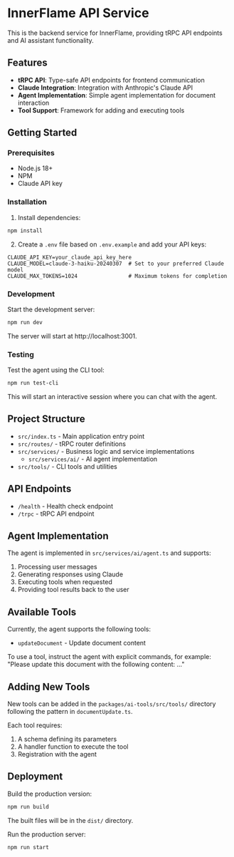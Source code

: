# InnerFlame API Service

This is the backend service for InnerFlame, providing tRPC API endpoints and AI assistant functionality.

## Features

- **tRPC API**: Type-safe API endpoints for frontend communication
- **Claude Integration**: Integration with Anthropic's Claude API
- **Agent Implementation**: Simple agent implementation for document interaction
- **Tool Support**: Framework for adding and executing tools

## Getting Started

### Prerequisites

- Node.js 18+
- NPM
- Claude API key

### Installation

1. Install dependencies:
```bash
npm install
```

2. Create a `.env` file based on `.env.example` and add your API keys:
```
CLAUDE_API_KEY=your_claude_api_key_here
CLAUDE_MODEL=claude-3-haiku-20240307  # Set to your preferred Claude model
CLAUDE_MAX_TOKENS=1024                # Maximum tokens for completion
```

### Development

Start the development server:
```bash
npm run dev
```

The server will start at http://localhost:3001.

### Testing

Test the agent using the CLI tool:
```bash
npm run test-cli
```

This will start an interactive session where you can chat with the agent.

## Project Structure

- `src/index.ts` - Main application entry point
- `src/routes/` - tRPC router definitions
- `src/services/` - Business logic and service implementations
  - `src/services/ai/` - AI agent implementation
- `src/tools/` - CLI tools and utilities

## API Endpoints

- `/health` - Health check endpoint
- `/trpc` - tRPC API endpoint

## Agent Implementation

The agent is implemented in `src/services/ai/agent.ts` and supports:

1. Processing user messages
2. Generating responses using Claude
3. Executing tools when requested
4. Providing tool results back to the user

## Available Tools

Currently, the agent supports the following tools:

- `updateDocument` - Update document content

To use a tool, instruct the agent with explicit commands, for example:
"Please update this document with the following content: ..."

## Adding New Tools

New tools can be added in the `packages/ai-tools/src/tools/` directory following the pattern in `documentUpdate.ts`.

Each tool requires:

1. A schema defining its parameters
2. A handler function to execute the tool
3. Registration with the agent

## Deployment

Build the production version:
```bash
npm run build
```

The built files will be in the `dist/` directory.

Run the production server:
```bash
npm run start
```